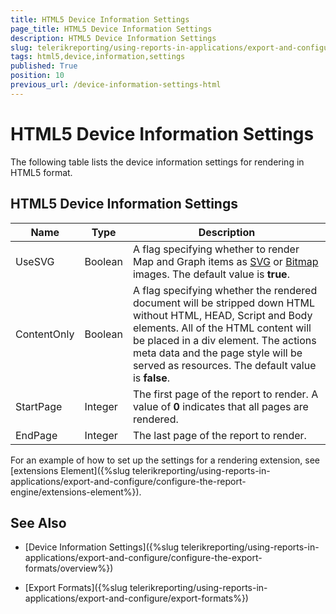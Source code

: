 ```yaml
---
title: HTML5 Device Information Settings
page_title: HTML5 Device Information Settings 
description: HTML5 Device Information Settings
slug: telerikreporting/using-reports-in-applications/export-and-configure/configure-the-export-formats/html5-device-information-settings
tags: html5,device,information,settings
published: True
position: 10
previous_url: /device-information-settings-html
---
```

<style>
table th:first-of-type {
    width: 15%;
}
table th:nth-of-type(2) {
    width: 10%;
}
table th:nth-of-type(3) {
    width: 75%;
}
</style>

# HTML5 Device Information Settings

The following table lists the device information settings for rendering in HTML5 format.

## HTML5 Device Information Settings

|__Name__|__Type__|__Description__|
| ------ | ------ | ------ |
|UseSVG|Boolean|A flag specifying whether to render Map and Graph items as [SVG](http://www.w3.org/Graphics/SVG/) or [Bitmap](http://msdn.microsoft.com/en-us/library/windows/desktop/ms536393(v=vs.85).aspx) images. The default value is __true__.|
|ContentOnly|Boolean|A flag specifying whether the rendered document will be stripped down HTML without HTML, HEAD, Script and Body elements. All of the HTML content will be placed in a div element. The actions meta data and the page style will be served as resources. The default value is __false__.|
|StartPage|Integer|The first page of the report to render. A value of __0__ indicates that all pages are rendered.|
|EndPage|Integer|The last page of the report to render.|

For an example of how to set up the settings for a rendering extension, see [extensions Element]({%slug telerikreporting/using-reports-in-applications/export-and-configure/configure-the-report-engine/extensions-element%}). 

## See Also

* [Device Information Settings]({%slug telerikreporting/using-reports-in-applications/export-and-configure/configure-the-export-formats/overview%})

* [Export Formats]({%slug telerikreporting/using-reports-in-applications/export-and-configure/export-formats%})
